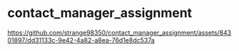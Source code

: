 # contact_manager_assignment


https://github.com/strange98350/contact_manager_assignment/assets/84301897/dd31133c-9e42-4a82-a8ea-76d1e8dc537a

